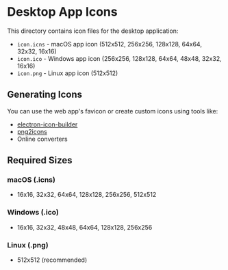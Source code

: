 # Desktop App Icons

This directory contains icon files for the desktop application:

- `icon.icns` - macOS app icon (512x512, 256x256, 128x128, 64x64, 32x32, 16x16)
- `icon.ico` - Windows app icon (256x256, 128x128, 64x64, 48x48, 32x32, 16x16)
- `icon.png` - Linux app icon (512x512)

## Generating Icons

You can use the web app's favicon or create custom icons using tools like:
- [electron-icon-builder](https://www.npmjs.com/package/electron-icon-builder)
- [png2icons](https://www.npmjs.com/package/png2icons)
- Online converters

## Required Sizes

### macOS (.icns)
- 16x16, 32x32, 64x64, 128x128, 256x256, 512x512

### Windows (.ico)
- 16x16, 32x32, 48x48, 64x64, 128x128, 256x256

### Linux (.png)
- 512x512 (recommended)
